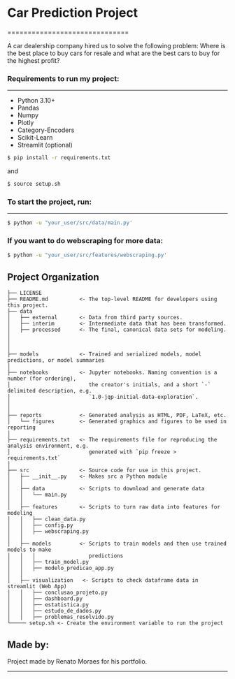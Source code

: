 # Car Prediction Project
==============================

A car dealership company hired us to solve the following problem: Where is the best place to buy cars for resale and what are the best cars to buy for the highest profit?

### Requirements to run my project:
-----------
- Python 3.10+
- Pandas
- Numpy
- Plotly
- Category-Encoders
- Scikit-Learn
- Streamlit (optional)

``` bash
$ pip install -r requirements.txt
```
and

``` bash
$ source setup.sh
```

### To start the project, run:
------------

``` bash
$ python -u "your_user/src/data/main.py'
```

### If you want to do webscraping for more data:

``` bash
$ python -u "your_user/src/features/webscraping.py'
```


Project Organization
------------

    ├── LICENSE
    ├── README.md          <- The top-level README for developers using this project.
    ├── data
    │   ├── external       <- Data from third party sources.
    │   ├── interim        <- Intermediate data that has been transformed.
    │   ├── processed      <- The final, canonical data sets for modeling.
    │
    │
    │
    ├── models             <- Trained and serialized models, model predictions, or model summaries
    │
    ├── notebooks          <- Jupyter notebooks. Naming convention is a number (for ordering),
    │                         the creator's initials, and a short `-` delimited description, e.g.
    │                         `1.0-jqp-initial-data-exploration`.
    │
    │
    ├── reports            <- Generated analysis as HTML, PDF, LaTeX, etc.
    │   └── figures        <- Generated graphics and figures to be used in reporting
    │
    ├── requirements.txt   <- The requirements file for reproducing the analysis environment, e.g.
    │                         generated with `pip freeze > requirements.txt`
    │
    ├── src                <- Source code for use in this project.
    │   ├── __init__.py    <- Makes src a Python module
    │   │
    │   ├── data           <- Scripts to download and generate data
    │   │   └── main.py
    │   │
    │   ├── features       <- Scripts to turn raw data into features for modeling
    │   │   ├── clean_data.py
    │   │   ├── config.py
    │   │   ├── webscraping.py
    │   │
    │   ├── models         <- Scripts to train models and then use trained models to make
    │   │   │                 predictions 
    │   │   ├── train_model.py
    │   │   ├── modelo_predicao_app.py
    │   │
    │   ├── visualization   <- Scripts to check dataframe data in streamlit (Web App)
    │   │   ├── conclusao_projeto.py
    │   │   ├── dashboard.py
    │   │   ├── estatistica.py
    │   │   ├── estudo_de_dados.py
    │   │   ├── problemas_resolvido.py
    └───── setup.sh <- Create the environment variable to run the project

## Made by:

Project made by Renato Moraes for his portfolio.


--------
